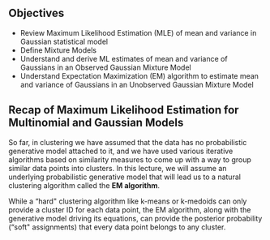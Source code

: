 ## Objectives

- Review Maximum Likelihood Estimation (MLE) of mean and variance in Gaussian statistical model
- Define Mixture Models
- Understand and derive ML estimates of mean and variance of Gaussians in an Observed Gaussian Mixture Model
- Understand Expectation Maximization (EM) algorithm to estimate mean and variance of Gaussians in an Unobserved Gaussian Mixture Model


## Recap of Maximum Likelihood Estimation for Multinomial and Gaussian Models

So far, in clustering we have assumed that the data has no probabilistic generative model attached to it, and we have used various iterative algorithms based on similarity measures to come up with a way to group similar data points into clusters. In this lecture, we will assume an underlying probabilistic generative model that will lead us to a natural clustering algorithm called the **EM algorithm**.

While a “hard" clustering algorithm like k-means or k-medoids can only provide a cluster ID for each data point, the EM algorithm, along with the generative model driving its equations, can provide the posterior probability (“soft" assignments) that every data point belongs to any cluster.